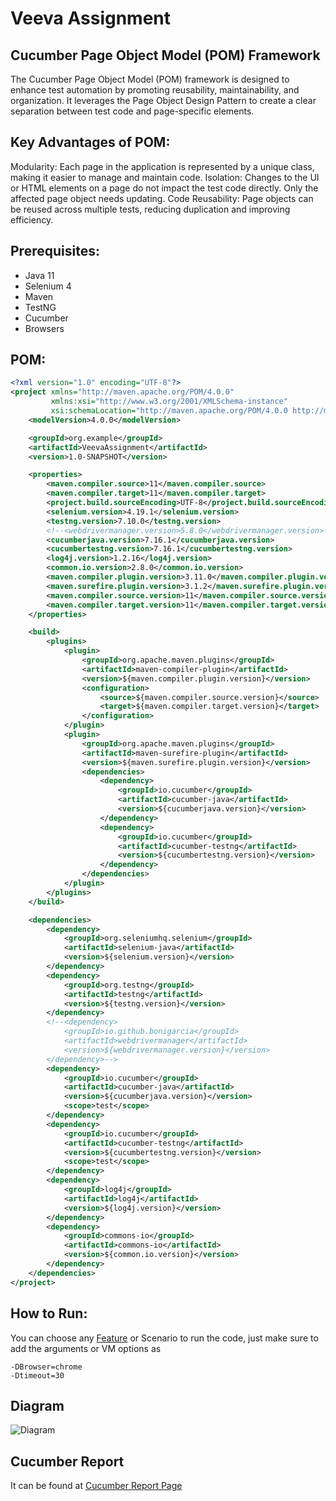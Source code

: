 # Veeva Assignment
## Cucumber Page Object Model (POM) Framework
The Cucumber Page Object Model (POM) framework is designed to enhance test automation by promoting reusability, maintainability, and organization. It leverages the Page Object Design Pattern to create a clear separation between test code and page-specific elements.

## Key Advantages of POM:
Modularity: Each page in the application is represented by a unique class, making it easier to manage and maintain code.
Isolation: Changes to the UI or HTML elements on a page do not impact the test code directly. Only the affected page object needs updating.
Code Reusability: Page objects can be reused across multiple tests, reducing duplication and improving efficiency.

## Prerequisites:
- Java 11
- Selenium 4
- Maven
- TestNG
- Cucumber
- Browsers

## POM:
```xml
<?xml version="1.0" encoding="UTF-8"?>
<project xmlns="http://maven.apache.org/POM/4.0.0"
         xmlns:xsi="http://www.w3.org/2001/XMLSchema-instance"
         xsi:schemaLocation="http://maven.apache.org/POM/4.0.0 http://maven.apache.org/xsd/maven-4.0.0.xsd">
    <modelVersion>4.0.0</modelVersion>

    <groupId>org.example</groupId>
    <artifactId>VeevaAssignment</artifactId>
    <version>1.0-SNAPSHOT</version>

    <properties>
        <maven.compiler.source>11</maven.compiler.source>
        <maven.compiler.target>11</maven.compiler.target>
        <project.build.sourceEncoding>UTF-8</project.build.sourceEncoding>
        <selenium.version>4.19.1</selenium.version>
        <testng.version>7.10.0</testng.version>
        <!--<webdrivermanager.version>5.8.0</webdrivermanager.version>-->
        <cucumberjava.version>7.16.1</cucumberjava.version>
        <cucumbertestng.version>7.16.1</cucumbertestng.version>
        <log4j.version>1.2.16</log4j.version>
        <common.io.version>2.8.0</common.io.version>
        <maven.compiler.plugin.version>3.11.0</maven.compiler.plugin.version>
        <maven.surefire.plugin.version>3.1.2</maven.surefire.plugin.version>
        <maven.compiler.source.version>11</maven.compiler.source.version>
        <maven.compiler.target.version>11</maven.compiler.target.version>
    </properties>

    <build>
        <plugins>
            <plugin>
                <groupId>org.apache.maven.plugins</groupId>
                <artifactId>maven-compiler-plugin</artifactId>
                <version>${maven.compiler.plugin.version}</version>
                <configuration>
                    <source>${maven.compiler.source.version}</source>
                    <target>${maven.compiler.target.version}</target>
                </configuration>
            </plugin>
            <plugin>
                <groupId>org.apache.maven.plugins</groupId>
                <artifactId>maven-surefire-plugin</artifactId>
                <version>${maven.surefire.plugin.version}</version>
                <dependencies>
                    <dependency>
                        <groupId>io.cucumber</groupId>
                        <artifactId>cucumber-java</artifactId>
                        <version>${cucumberjava.version}</version>
                    </dependency>
                    <dependency>
                        <groupId>io.cucumber</groupId>
                        <artifactId>cucumber-testng</artifactId>
                        <version>${cucumbertestng.version}</version>
                    </dependency>
                </dependencies>
            </plugin>
        </plugins>
    </build>

    <dependencies>
        <dependency>
            <groupId>org.seleniumhq.selenium</groupId>
            <artifactId>selenium-java</artifactId>
            <version>${selenium.version}</version>
        </dependency>
        <dependency>
            <groupId>org.testng</groupId>
            <artifactId>testng</artifactId>
            <version>${testng.version}</version>
        </dependency>
        <!--<dependency>
            <groupId>io.github.bonigarcia</groupId>
            <artifactId>webdrivermanager</artifactId>
            <version>${webdrivermanager.version}</version>
        </dependency>-->
        <dependency>
            <groupId>io.cucumber</groupId>
            <artifactId>cucumber-java</artifactId>
            <version>${cucumberjava.version}</version>
            <scope>test</scope>
        </dependency>
        <dependency>
            <groupId>io.cucumber</groupId>
            <artifactId>cucumber-testng</artifactId>
            <version>${cucumbertestng.version}</version>
            <scope>test</scope>
        </dependency>
        <dependency>
            <groupId>log4j</groupId>
            <artifactId>log4j</artifactId>
            <version>${log4j.version}</version>
        </dependency>
        <dependency>
            <groupId>commons-io</groupId>
            <artifactId>commons-io</artifactId>
            <version>${common.io.version}</version>
        </dependency>
    </dependencies>
</project>
```

## How to Run:
You can choose any [Feature](https://github.com/saurabhsrivastava2009/VeevaAssignment/tree/master/src/test/features) or Scenario to run the code, just make sure to add the arguments or VM options as
```
-DBrowser=chrome
-Dtimeout=30
```

## Diagram
![Diagram](https://github.com/saurabhsrivastava2009/VeevaAssignment/assets/38876539/52e6ef91-dc64-4fb1-89ea-30cf61cd42ed)

## Cucumber Report
It can be found at [Cucumber Report Page](https://reports.cucumber.io/report-collections/5eceaa3a-2710-4236-ac82-376e8585166c)
